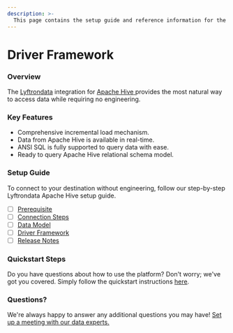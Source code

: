 ```yaml
---
description: >-
  This page contains the setup guide and reference information for the Apache Hive source connector.
---
```


# Driver Framework

### Overview

The [Lyftrondata](https://www.lyftrondata.com/) integration for [Apache Hive](https://www.lyftrondata.com/integration/apache-hive/)[ ](https://www.lyftrondata.com/integration/apache-hive/)provides the most natural way to access data while requiring no engineering.

### Key Features

* Comprehensive incremental load mechanism.
* Data from Apache Hive is available in real-time.&#x20;
* ANSI SQL is fully supported to query data with ease.
* Ready to query Apache Hive relational schema model.

### Setup Guide

To connect to your destination without engineering, follow our step-by-step Lyftrondata Apache Hive setup guide.

* [ ] [Prerequisite](../../technology-analytics/apache-hive/prerequisite.md)
* [ ] [Connection Steps](../../technology-analytics/apache-hive/connection-steps.md)
* [ ] [Data Model](../../technology-analytics/apache-hive/data-model/)
* [ ] [Driver Framework](../../technology-analytics/apache-hive/driver-framework/)
* [ ] [Release Notes](../../technology-analytics/apache-hive/release-notes.md)

### Quickstart Steps

Do you have questions about how to use the platform? Don't worry; we've got you covered. Simply follow the quickstart instructions [here](../../../quickstart-steps.md).

### Questions? <a href="#questions" id="questions"></a>

We're always happy to answer any additional questions you may have! [Set up a meeting with our data experts.](https://www.lyftrondata.com/book-a-meeting/)


